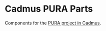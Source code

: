 # Cadmus PURA Parts

Components for the [PURA project in Cadmus](https://github.com/vedph/cadmus_pura_doc).
